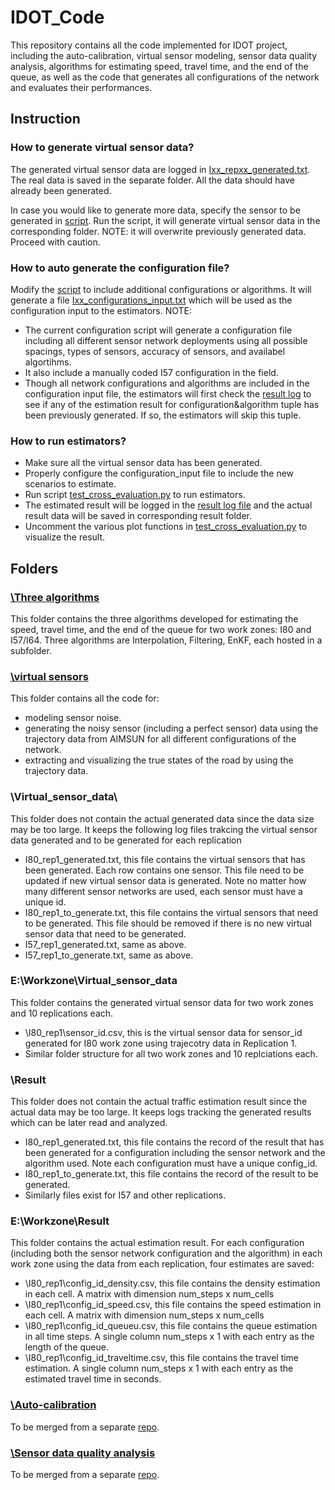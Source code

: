 # IDOT_Code
This repository contains all the code implemented for IDOT project, including the auto-calibration, virtual sensor modeling, sensor data quality analysis, algorithms for estimating speed, travel time, and the end of the queue, as well as the code that generates all configurations of the network and evaluates their performances.

## Instruction
### How to generate virtual sensor data?
The generated virtual sensor data are logged in [Ixx_repxx_generated.txt](https://github.com/Lab-Work/IDOT_Code/blob/master/Virtual_sensor_data/I57_rep51595_generated.txt). The real data is saved in the separate folder. All the data should have already been generated. 

In case you would like to generate more data, specify the sensor to be generated in [script](https://github.com/Lab-Work/IDOT_Code/blob/master/src/generate_sensors.py). Run the script, it will generate virtual sensor data in the corresponding folder. 
NOTE: it will overwrite previously generated data. Proceed with caution.

### How to auto generate the configuration file?
Modify the [script](https://github.com/Lab-Work/IDOT_Code/blob/master/src/generate_configurations.py) to include additional configurations or algorithms. It will generate a file [Ixx_configurations_input.txt](https://github.com/Lab-Work/IDOT_Code/blob/master/I57_configurations_input.txt) which will be used as the configuration input to the estimators.
NOTE:
  - The current configuration script will generate a configuration file including all different sensor network deployments using all possible spacings, types of sensors, accuracy of sensors, and availabel algortihms.
  - It also include a manually coded I57 configuration in the field.
  - Though all network configurations and algorithms are included in the configuration input file, the estimators will first check the [result log](https://github.com/Lab-Work/IDOT_Code/blob/master/Result/I57_rep51595_generated.txt) to see if any of the estimation result for configuration&algorithm tuple has been previously generated. If so, the estimators will skip this tuple. 

### How to run estimators?
  - Make sure all the virtual sensor data has been generated.
  - Properly configure the configuration_input file to include the new scenarios to estimate.
  - Run script [test_cross_evaluation.py](https://github.com/Lab-Work/IDOT_Code/blob/master/src/test_cross_evaluation.py) to run estimators. 
  - The estimated result will be logged in the [result log file](https://github.com/Lab-Work/IDOT_Code/blob/master/Result/I57_rep51595_generated.txt) and the actual result data will be saved in corresponding result folder. 
  - Uncomment the various plot functions in [test_cross_evaluation.py](https://github.com/Lab-Work/IDOT_Code/blob/master/src/test_cross_evaluation.py) to visualize the result.

## Folders

### [\Three algorithms](https://github.com/Lab-Work/IDOT_Code/tree/master/Three_algorithms)
This folder contains the three algorithms developed for estimating the speed, travel time, and the end of the queue for two work zones: I80 and I57/I64.
Three algorithms are Interpolation, Filtering, EnKF, each hosted in a subfolder.

### [\virtual sensors](https://github.com/Lab-Work/IDOT_Code/tree/master/virtual_sensors)
This folder contains all the code for:
  - modeling sensor noise.
  - generating the noisy sensor (including a perfect sensor) data using the trajectory data from AIMSUN for all different configurations of the network.
  - extracting and visualizing the true states of the road by using the trajectory data.

### \Virtual\_sensor\_data\
This folder does not contain the actual generated data since the data size may be too large. It keeps the following log files trakcing the virtual sensor data generated and to be generated for each replication
  - I80\_rep1\_generated.txt, this file contains the virtual sensors that has been generated. Each row contains one sensor. This file need to be updated if new virtual sensor data is generated. Note no matter how many different sensor networks are used, each sensor must have a unique id.
  - I80\_rep1\_to_generate.txt, this file contains the virtual sensors that need to be generated. This file should be removed if there is no new virtual sensor data that need to be generated. 
  - I57\_rep1\_generated.txt, same as above.
  - I57\_rep1\_to\_generate.txt, same as above.

### E:\\Workzone\\Virtual\_sensor\_data
This folder contains the generated virtual sensor data for two work zones and 10 replications each.
  - \I80\_rep1\sensor\_id.csv, this is the virtual sensor data for sensor_id generated for I80 work zone using trajecotry data in Replication 1.
  - Similar folder structure for all two work zones and 10 replciations each.


### \Result
This folder does not contain the actual traffic estimation result since the actual data may be too large. It keeps logs tracking the generated results which can be later read and analyzed.
  - I80\_rep1\_generated.txt, this file contains the record of the result that has been generated for a configuration including the sensor network and the algorithm used. Note each configuration must have a unique config_id. 
  - I80\_rep1\_to_generate.txt, this file contains the record of the result to be generated.
  - Similarly files exist for I57 and other replications.

### E:\\Workzone\\Result
This folder contains the actual estimation result. For each configuration (including both the sensor network configuration and the algorithm) in each work zone using the data from each replication, four estimates are saved:
  - \I80\_rep1\config\_id\_density.csv, this file contains the density estimation in each cell. A matrix with dimension num\_steps x num\_cells
  - \I80\_rep1\config\_id\_speed.csv, this file contains the speed estimation in each cell. A matrix with dimension num\_steps x num\_cells
  - \I80\_rep1\config\_id\_queueu.csv, this file contains the queue estimation in all time steps. A single column num_steps x 1 with each entry as the length of the queue.
  - \I80\_rep1\config\_id\_traveltime.csv, this file contains the travel time estimation. A single column num_steps x 1 with each entry as the estimated travel time in seconds.

### [\Auto-calibration](https://github.com/Lab-Work/AutoCalibration)
To be merged from a separate [repo](https://github.com/Lab-Work/AutoCalibration).

### [\Sensor data quality analysis](https://github.com/Lab-Work/sensor_quality)
To be merged from a separate [repo](https://github.com/Lab-Work/sensor_quality).
